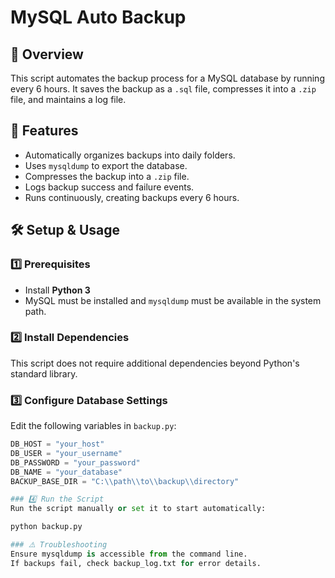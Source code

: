 # MySQL Auto Backup

## 📌 Overview
This script automates the backup process for a MySQL database by running every 6 hours. It saves the backup as a `.sql` file, compresses it into a `.zip` file, and maintains a log file.

## 🚀 Features
- Automatically organizes backups into daily folders.
- Uses `mysqldump` to export the database.
- Compresses the backup into a `.zip` file.
- Logs backup success and failure events.
- Runs continuously, creating backups every 6 hours.

## 🛠️ Setup & Usage
### 1️⃣ Prerequisites
- Install **Python 3**  
- MySQL must be installed and `mysqldump` must be available in the system path.

### 2️⃣ Install Dependencies
This script does not require additional dependencies beyond Python's standard library.

### 3️⃣ Configure Database Settings
Edit the following variables in `backup.py`:
```python
DB_HOST = "your_host"
DB_USER = "your_username"
DB_PASSWORD = "your_password"
DB_NAME = "your_database"
BACKUP_BASE_DIR = "C:\\path\\to\\backup\\directory"

### 4️⃣ Run the Script
Run the script manually or set it to start automatically:

python backup.py

### ⚠️ Troubleshooting
Ensure mysqldump is accessible from the command line.
If backups fail, check backup_log.txt for error details.
